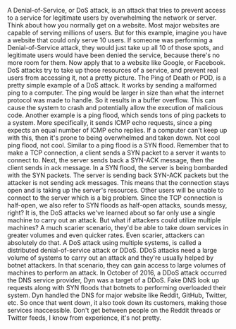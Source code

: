 A Denial-of-Service, or DoS attack, is an attack that tries to prevent access to
a service for legitimate users by overwhelming the network or server. Think
about how you normally get on a website. Most major websites are capable of
serving millions of users. But for this example, imagine you have a website that
could only serve 10 users. If someone was performing a Denial-of-Service attack,
they would just take up all 10 of those spots, and legitimate users would have
been denied the service, because there's no more room for them. Now apply that
to a website like Google, or Facebook. DoS attacks try to take up those
resources of a service, and prevent real users from accessing it, not a pretty
picture. The Ping of Death or POD, is a pretty simple example of a DoS attack.
It works by sending a malformed ping to a computer. The ping would be larger in
size than what the internet protocol was made to handle. So it results in a
buffer overflow. This can cause the system to crash and potentially allow the
execution of malicious code. Another example is a ping flood, which sends tons
of ping packets to a system. More specifically, it sends ICMP echo requests,
since a ping expects an equal number of ICMP echo replies. If a computer can't
keep up with this, then it's prone to being overwhelmed and taken down. Not cool
ping flood, not cool. Similar to a ping flood is a SYN flood. Remember that to
make a TCP connection, a client sends a SYN packet to a server it wants to
connect to. Next, the server sends back a SYN-ACK message, then the client sends
in ack message. In a SYN flood, the server is being bombarded with the SYN
packets. The server is sending back SYN-ACK packets but the attacker is not
sending ack messages. This means that the connection stays open and is taking up
the server's resources. Other users will be unable to connect to the server
which is a big problem. Since the TCP connection is half-open, we also refer to
SYN floods as half-open attacks, sounds messy, right? It is, the DoS attacks
we've learned about so far only use a single machine to carry out an attack. But
what if attackers could utilize multiple machines? A much scarier scenario,
they'd be able to take down services in greater volumes and even quicker rates.
Even scarier, attackers can absolutely do that. A DoS attack using multiple
systems, is called a distributed denial-of-service attack or DDoS. DDoS attacks
need a large volume of systems to carry out an attack and they're usually helped
by botnet attackers. In that scenario, they can gain access to large volumes of
machines to perform an attack. In October of 2016, a DDoS attack occurred the
DNS service provider, Dyn was a target of a DDoS. Fake DNS look up requests
along with SYN floods that botnets to performing overloaded their system. Dyn
handled the DNS for major website like Reddit, GitHub, Twitter, etc. So once
that went down, it also took down its customers, making those services
inaccessible. Don't get between people on the Reddit threads or Twitter feeds, I
know from experience, it's not pretty.
